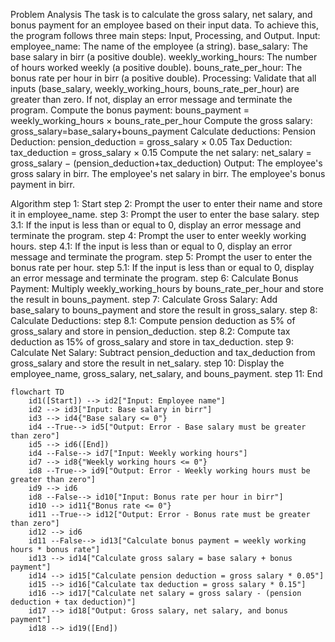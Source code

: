 Problem Analysis
The task is to calculate the gross salary, net salary, and bonus payment for an employee based on their input data. To achieve this, the program follows three main steps: Input, Processing, and Output.
Input:
employee_name: The name of the employee (a string).
base_salary: The base salary in birr (a positive double).
weekly_working_hours: The number of hours worked weekly (a positive double).
bouns_rate_per_hour: The bonus rate per hour in birr (a positive double).
Processing:
Validate that all inputs (base_salary, weekly_working_hours, bouns_rate_per_hour) are greater than zero. If not, display an error message and terminate the program.
Compute the bonus payment: bouns_payment = weekly_working_hours × bouns_rate_per_hour
Compute the gross salary: gross_salary=base_salary+bouns_payment
Calculate deductions:
Pension Deduction: pension_deduction = gross_salary × 0.05
Tax Deduction: tax_deduction = gross_salary × 0.15
Compute the net salary: net_salary = gross_salary − (pension_deduction+tax_deduction)
Output:
The employee's gross salary in birr.
The employee's net salary in birr.
The employee's bonus payment in birr.

Algorithm
step 1: Start
step 2: Prompt the user to enter their name and store it in employee_name.
step 3: Prompt the user to enter the base salary.
    step 3.1: If the input is less than or equal to 0, display an error message and terminate the program.
step 4: Prompt the user to enter weekly working hours.
    step 4.1: If the input is less than or equal to 0, display an error message and terminate the program.
step 5: Prompt the user to enter the bonus rate per hour.
    step 5.1: If the input is less than or equal to 0, display an error message and terminate the program.
step 6: Calculate Bonus Payment: Multiply weekly_working_hours by bouns_rate_per_hour and store the result in bouns_payment.
step 7: Calculate Gross Salary: Add base_salary to bouns_payment and store the result in gross_salary.
step 8: Calculate Deductions:
  step 8.1: Compute pension deduction as 5% of gross_salary and store in pension_deduction.
  step 8.2: Compute tax deduction as 15% of gross_salary and store in tax_deduction.
step 9: Calculate Net Salary: Subtract pension_deduction and tax_deduction from gross_salary and store the result in net_salary.
step 10: Display the employee_name, gross_salary, net_salary, and bouns_payment.
step 11: End

```mermaid
flowchart TD
    id1([Start]) --> id2["Input: Employee name"]
    id2 --> id3["Input: Base salary in birr"]
    id3 --> id4{"Base salary <= 0"}
    id4 --True--> id5["Output: Error - Base salary must be greater than zero"]
    id5 --> id6([End])
    id4 --False--> id7["Input: Weekly working hours"]
    id7 --> id8{"Weekly working hours <= 0"}
    id8 --True--> id9["Output: Error - Weekly working hours must be greater than zero"]
    id9 --> id6
    id8 --False--> id10["Input: Bonus rate per hour in birr"]
    id10 --> id11{"Bonus rate <= 0"}
    id11 --True--> id12["Output: Error - Bonus rate must be greater than zero"]
    id12 --> id6
    id11 --False--> id13["Calculate bonus payment = weekly working hours * bonus rate"]
    id13 --> id14["Calculate gross salary = base salary + bonus payment"]
    id14 --> id15["Calculate pension deduction = gross salary * 0.05"]
    id15 --> id16["Calculate tax deduction = gross salary * 0.15"]
    id16 --> id17["Calculate net salary = gross salary - (pension deduction + tax deduction)"]
    id17 --> id18["Output: Gross salary, net salary, and bonus payment"]
    id18 --> id19([End])


```
